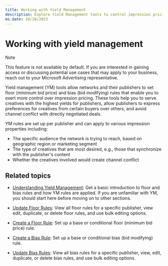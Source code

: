 ```yaml
---
title: Working with Yield Management
description: Explore Yield Management tools to control impression pricing, optimize yields, and prevent conflicts for networks and publishers.
ms.date: 10/28/2023
---
```


# Working with yield management

> [!NOTE]
> This feature is not available by default. If you are interested in gaining access or discussing potential use cases that may apply to your business, reach out to your Microsoft Advertising representative.

Yield management (YM) tools allow networks and their publishers to set floor (minimum bid price) and bias (bid modifying) rules that enable you to exert more control over impression pricing. These tools help you to serve creatives with the highest yields for publishers, allow publishers to express preferences for creatives from certain buyers over others,
and avoid channel conflict with directly negotiated deals.

YM rules are set up per publisher and can apply to various impression properties including:

- The specific audience the network is trying to reach, based on geographic region or marketing segment
- The type of creatives that are most desired, e.g., those that synchronize with the publisher's content
- Whether the creatives involved would create channel conflict

## Related topics

- [Understanding Yield Management](understanding-yield-management.md): Get a basic introduction to floor and bias rules
and how YM rules are applied. If you are unfamiliar with YM, you should start here before moving on to other sections.

- [Update Floor Rules](update-floor-rules.md): View all floor rules for a specific publisher, view edit, duplicate, or
delete floor rules, and use bulk editing options.

- [Create a Floor Rule](create-a-floor-rule.md): Set up a base or conditional floor (minimum bid price) rule.    

- [Create a Bias Rule](create-a-bias-rule.md): Set up a base or conditional bias (bid modifying) rule.

- [Update Bias Rules](update-bias-rules.md): View all bias rules for a specific publisher, view, edit, duplicate, or
delete bias rules, and use bulk editing options.

